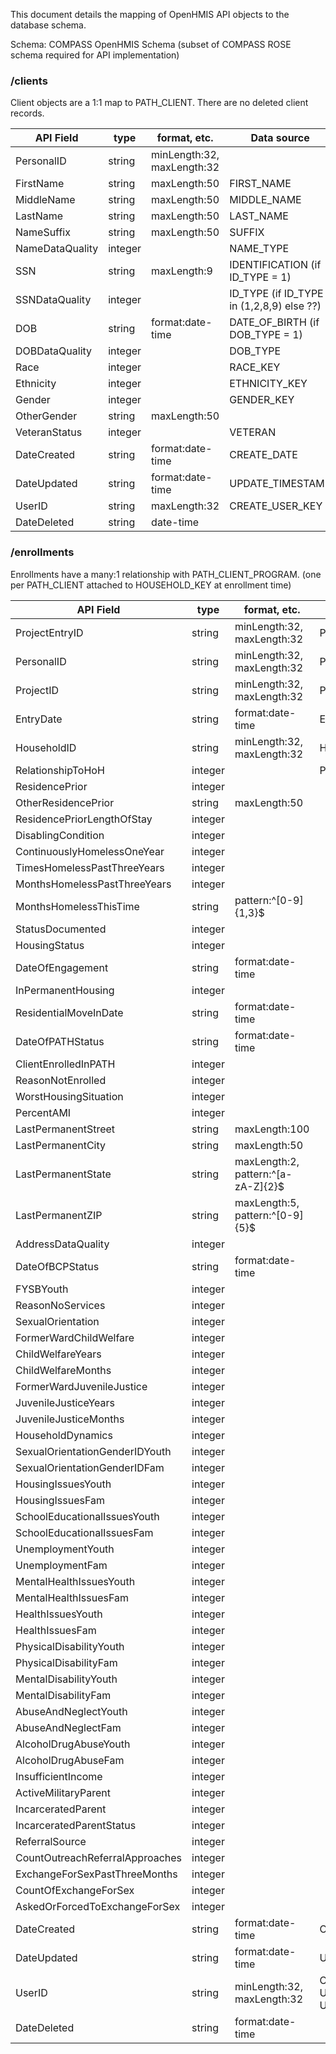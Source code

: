 This document details the mapping of OpenHMIS API objects to the database schema.

Schema: COMPASS OpenHMIS Schema (subset of COMPASS ROSE schema required for API implementation)

### /clients

Client objects are a 1:1 map to PATH_CLIENT. There are no deleted client records.

API Field       | type    | format, etc.                  | Data source                               | Code Table
----------------|---------|-------------------------------|-------------------------------------------|------------
PersonalID      | string  | minLength:32, maxLength:32    |                                           |
FirstName       | string  | maxLength:50                  | FIRST_NAME                                |
MiddleName      | string  | maxLength:50                  | MIDDLE_NAME                               |
LastName        | string  | maxLength:50                  | LAST_NAME                                 |
NameSuffix      | string  | maxLength:50                  | SUFFIX                                    |
NameDataQuality | integer |                               | NAME_TYPE                                 | PATH_CODE_NAME_TYPE
SSN             | string  | maxLength:9                   | IDENTIFICATION (if ID_TYPE = 1)           | 
SSNDataQuality  | integer |                               | ID_TYPE (if ID_TYPE in (1,2,8,9) else ??) | PATH_CODE_ID_TYPE
DOB             | string  | format:date-time              | DATE_OF_BIRTH (if DOB_TYPE = 1)           |   
DOBDataQuality  | integer |                               | DOB_TYPE                                  | PATH_CODE_DOB_TYPE
Race            | integer |                               | RACE_KEY                                  | PATH_CODE_RACE
Ethnicity       | integer |                               | ETHNICITY_KEY                             | PATH_CODE_ETHNICITY
Gender          | integer |                               | GENDER_KEY                                | PATH_CODE_GENDER
OtherGender     | string  | maxLength:50                  |                                           |
VeteranStatus   | integer |                               | VETERAN                                   | PATH_CODE_VETERAN
DateCreated     | string  | format:date-time              | CREATE_DATE                               |
DateUpdated     | string  | format:date-time              | UPDATE_TIMESTAMP                          |
UserID          | string  | maxLength:32                  | CREATE_USER_KEY                           | PATH_USERS
DateDeleted     | string  | date-time                     |                                           |


### /enrollments

Enrollments have a many:1 relationship with PATH_CLIENT_PROGRAM. (one per PATH_CLIENT attached to HOUSEHOLD_KEY at enrollment time)

API Field                       | type    | format, etc.                       | Data source                               | Code Table
--------------------------------|---------|------------------------------------|-------------------------------------------|------------
ProjectEntryID                  | string  | minLength:32, maxLength:32         | PROGRAM_KEY                               |
PersonalID                      | string  | minLength:32, maxLength:32         | PATH_CLIENT.CLIENT_KEY                    |
ProjectID                       | string  | minLength:32, maxLength:32         | PROGRAM_KEY                               |
EntryDate                       | string  | format:date-time                   | ENTRY_DATE                                |
HouseholdID                     | string  | minLength:32, maxLength:32         | HOUSEHOLD_KEY                             | PATH_HOUSEHOLD
RelationshipToHoH               | integer |                                    | PATH_CLIENT.RELATIONSHIP                  | PATH_CODE_RELATIONSHIP
ResidencePrior                  | integer |                                    |                                           |
OtherResidencePrior             | string  | maxLength:50                       |                                           |
ResidencePriorLengthOfStay      | integer |                                    |                                           |
DisablingCondition              | integer |                                    |                                           |
ContinuouslyHomelessOneYear     | integer |                                    |                                           |
TimesHomelessPastThreeYears     | integer |                                    |                                           |
MonthsHomelessPastThreeYears    | integer |                                    |                                           |
MonthsHomelessThisTime          | string  | pattern:^[0-9]{1,3}$               |                                           |
StatusDocumented                | integer |                                    |                                           |
HousingStatus                   | integer |                                    |                                           |
DateOfEngagement                | string  | format:date-time                   |                                           |
InPermanentHousing              | integer |                                    |                                           |
ResidentialMoveInDate           | string  | format:date-time                   |                                           |
DateOfPATHStatus                | string  | format:date-time                   |                                           |
ClientEnrolledInPATH            | integer |                                    |                                           |
ReasonNotEnrolled               | integer |                                    |                                           |
WorstHousingSituation           | integer |                                    |                                           |
PercentAMI                      | integer |                                    |                                           |
LastPermanentStreet             | string  | maxLength:100                      |                                           |
LastPermanentCity               | string  | maxLength:50                       |                                           |
LastPermanentState              | string  | maxLength:2, pattern:^[a-zA-Z]{2}$ |                                           |
LastPermanentZIP                | string  | maxLength:5, pattern:^[0-9]{5}$    |                                           |
AddressDataQuality              | integer |                                    |                                           |
DateOfBCPStatus                 | string  | format:date-time                   |                                           |
FYSBYouth                       | integer |                                    |                                           |
ReasonNoServices                | integer |                                    |                                           |
SexualOrientation               | integer |                                    |                                           |
FormerWardChildWelfare          | integer |                                    |                                           |
ChildWelfareYears               | integer |                                    |                                           |
ChildWelfareMonths              | integer |                                    |                                           |
FormerWardJuvenileJustice       | integer |                                    |                                           |
JuvenileJusticeYears            | integer |                                    |                                           |
JuvenileJusticeMonths           | integer |                                    |                                           |
HouseholdDynamics               | integer |                                    |                                           |
SexualOrientationGenderIDYouth  | integer |                                    |                                           |
SexualOrientationGenderIDFam    | integer |                                    |                                           |
HousingIssuesYouth              | integer |                                    |                                           |
HousingIssuesFam                | integer |                                    |                                           |
SchoolEducationalIssuesYouth    | integer |                                    |                                           |
SchoolEducationalIssuesFam      | integer |                                    |                                           |
UnemploymentYouth               | integer |                                    |                                           |
UnemploymentFam                 | integer |                                    |                                           |
MentalHealthIssuesYouth         | integer |                                    |                                           |
MentalHealthIssuesFam           | integer |                                    |                                           |
HealthIssuesYouth               | integer |                                    |                                           |
HealthIssuesFam                 | integer |                                    |                                           |
PhysicalDisabilityYouth         | integer |                                    |                                           |
PhysicalDisabilityFam           | integer |                                    |                                           |
MentalDisabilityYouth           | integer |                                    |                                           |
MentalDisabilityFam             | integer |                                    |                                           |
AbuseAndNeglectYouth            | integer |                                    |                                           |
AbuseAndNeglectFam              | integer |                                    |                                           |
AlcoholDrugAbuseYouth           | integer |                                    |                                           |
AlcoholDrugAbuseFam             | integer |                                    |                                           |
InsufficientIncome              | integer |                                    |                                           |
ActiveMilitaryParent            | integer |                                    |                                           |
IncarceratedParent              | integer |                                    |                                           |
IncarceratedParentStatus        | integer |                                    |                                           |
ReferralSource                  | integer |                                    |                                           |
CountOutreachReferralApproaches | integer |                                    |                                           |
ExchangeForSexPastThreeMonths   | integer |                                    |                                           |
CountOfExchangeForSex           | integer |                                    |                                           |
AskedOrForcedToExchangeForSex   | integer |                                    |                                           |
DateCreated                     | string  | format:date-time                   | CREATE_DATE                               |
DateUpdated                     | string  | format:date-time                   | UPDATE_DATE                               |
UserID                          | string  | minLength:32, maxLength:32         | CREATE_USER_KEY (if UPDATE_DATE is NULL) else UPDATE_USER_KEY  |
DateDeleted                     | string  | format:date-time                   |                                           |


